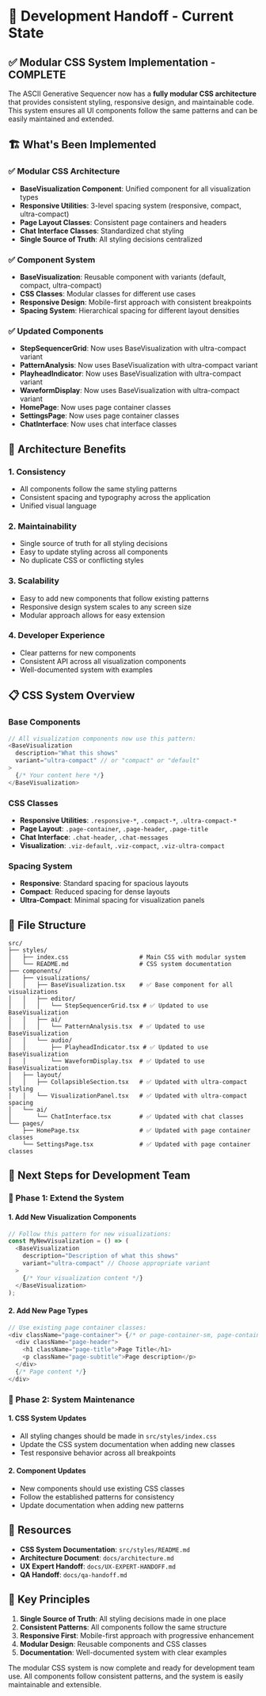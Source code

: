 # 🚀 Development Handoff - Current State

## ✅ **Modular CSS System Implementation - COMPLETE**

The ASCII Generative Sequencer now has a **fully modular CSS architecture** that provides consistent styling, responsive design, and maintainable code. This system ensures all UI components follow the same patterns and can be easily maintained and extended.

## 🏗️ **What's Been Implemented**

### **✅ Modular CSS Architecture**
- **BaseVisualization Component**: Unified component for all visualization types
- **Responsive Utilities**: 3-level spacing system (responsive, compact, ultra-compact)
- **Page Layout Classes**: Consistent page containers and headers
- **Chat Interface Classes**: Standardized chat styling
- **Single Source of Truth**: All styling decisions centralized

### **✅ Component System**
- **BaseVisualization**: Reusable component with variants (default, compact, ultra-compact)
- **CSS Classes**: Modular classes for different use cases
- **Responsive Design**: Mobile-first approach with consistent breakpoints
- **Spacing System**: Hierarchical spacing for different layout densities

### **✅ Updated Components**
- **StepSequencerGrid**: Now uses BaseVisualization with ultra-compact variant
- **PatternAnalysis**: Now uses BaseVisualization with ultra-compact variant
- **PlayheadIndicator**: Now uses BaseVisualization with ultra-compact variant
- **WaveformDisplay**: Now uses BaseVisualization with ultra-compact variant
- **HomePage**: Now uses page container classes
- **SettingsPage**: Now uses page container classes
- **ChatInterface**: Now uses chat interface classes

## 🎯 **Architecture Benefits**

### **1. Consistency**
- All components follow the same styling patterns
- Consistent spacing and typography across the application
- Unified visual language

### **2. Maintainability**
- Single source of truth for all styling decisions
- Easy to update styling across all components
- No duplicate CSS or conflicting styles

### **3. Scalability**
- Easy to add new components that follow existing patterns
- Responsive design system scales to any screen size
- Modular approach allows for easy extension

### **4. Developer Experience**
- Clear patterns for new components
- Consistent API across all visualization components
- Well-documented system with examples

## 📋 **CSS System Overview**

### **Base Components**
```typescript
// All visualization components now use this pattern:
<BaseVisualization
  description="What this shows"
  variant="ultra-compact" // or "compact" or "default"
>
  {/* Your content here */}
</BaseVisualization>
```

### **CSS Classes**
- **Responsive Utilities**: `.responsive-*`, `.compact-*`, `.ultra-compact-*`
- **Page Layout**: `.page-container`, `.page-header`, `.page-title`
- **Chat Interface**: `.chat-header`, `.chat-messages`
- **Visualization**: `.viz-default`, `.viz-compact`, `.viz-ultra-compact`

### **Spacing System**
- **Responsive**: Standard spacing for spacious layouts
- **Compact**: Reduced spacing for dense layouts
- **Ultra-Compact**: Minimal spacing for visualization panels

## 📁 **File Structure**

```
src/
├── styles/
│   ├── index.css                    # Main CSS with modular system
│   └── README.md                    # CSS system documentation
├── components/
│   ├── visualizations/
│   │   ├── BaseVisualization.tsx    # ✅ Base component for all visualizations
│   │   ├── editor/
│   │   │   └── StepSequencerGrid.tsx # ✅ Updated to use BaseVisualization
│   │   ├── ai/
│   │   │   └── PatternAnalysis.tsx  # ✅ Updated to use BaseVisualization
│   │   └── audio/
│   │       ├── PlayheadIndicator.tsx # ✅ Updated to use BaseVisualization
│   │       └── WaveformDisplay.tsx  # ✅ Updated to use BaseVisualization
│   ├── layout/
│   │   ├── CollapsibleSection.tsx   # ✅ Updated with ultra-compact styling
│   │   └── VisualizationPanel.tsx   # ✅ Updated with ultra-compact spacing
│   └── ai/
│       └── ChatInterface.tsx        # ✅ Updated with chat classes
└── pages/
    ├── HomePage.tsx                 # ✅ Updated with page container classes
    └── SettingsPage.tsx             # ✅ Updated with page container classes
```

## 🎯 **Next Steps for Development Team**

### **🎨 Phase 1: Extend the System**

#### **1. Add New Visualization Components**
```typescript
// Follow this pattern for new visualizations:
const MyNewVisualization = () => (
  <BaseVisualization
    description="Description of what this shows"
    variant="ultra-compact" // Choose appropriate variant
  >
    {/* Your visualization content */}
  </BaseVisualization>
);
```

#### **2. Add New Page Types**
```typescript
// Use existing page container classes:
<div className="page-container"> {/* or page-container-sm, page-container-lg */}
  <div className="page-header">
    <h1 className="page-title">Page Title</h1>
    <p className="page-subtitle">Page description</p>
  </div>
  {/* Page content */}
</div>
```

### **🔧 Phase 2: System Maintenance**

#### **1. CSS System Updates**
- All styling changes should be made in `src/styles/index.css`
- Update the CSS system documentation when adding new classes
- Test responsive behavior across all breakpoints

#### **2. Component Updates**
- New components should use existing CSS classes
- Follow the established patterns for consistency
- Update documentation when adding new patterns

## 🔗 **Resources**

- **CSS System Documentation**: `src/styles/README.md`
- **Architecture Document**: `docs/architecture.md`
- **UX Expert Handoff**: `docs/UX-EXPERT-HANDOFF.md`
- **QA Handoff**: `docs/qa-handoff.md`

## 🎯 **Key Principles**

1. **Single Source of Truth**: All styling decisions made in one place
2. **Consistent Patterns**: All components follow the same structure
3. **Responsive First**: Mobile-first approach with progressive enhancement
4. **Modular Design**: Reusable components and CSS classes
5. **Documentation**: Well-documented system with clear examples

The modular CSS system is now complete and ready for development team use. All components follow consistent patterns, and the system is easily maintainable and extensible.
